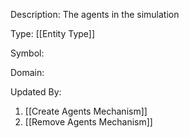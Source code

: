 Description: The agents in the simulation

Type: [[Entity Type]]

Symbol: 

Domain: 

Updated By:
1. [[Create Agents Mechanism]]
2. [[Remove Agents Mechanism]]

